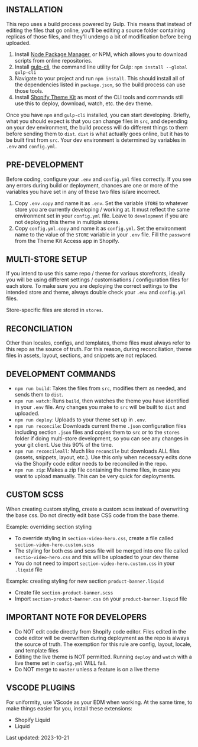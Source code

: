 ## INSTALLATION
This repo uses a build process powered by Gulp. This means that instead of editing the files that go online, you'll be editing a source folder containing replicas of those files, and they'll undergo a bit of modification before being uploaded.

1. Install [Node Package Manager](https://www.npmjs.com/get-npm), or NPM, which allows you to download scripts from online repositories.
2. Install [gulp-cli](https://www.npmjs.com/package/gulp-cli), the command line utility for Gulp: `npm install --global gulp-cli`
3. Navigate to your project and run `npm install`. This should install all of the dependencies listed in `package.json`, so the build process can use those tools.
4. Install [Shopify Theme Kit](https://shopify.dev/docs/themes/tools/theme-kit/getting-started) as most of the CLI tools and commands still use this to deploy, download, watch, etc. the dev theme.

Once you have `npm` and `gulp-cli` installed, you can start developing. Briefly, what you should expect is that you can change files in `src`, and depending on your dev environment, the build process will do different things to them before sending them to `dist`. `dist` is what actually goes online, but it has to be built first from `src`. Your dev environment is determined by variables in `.env` and `config.yml`.

## PRE-DEVELOPMENT
Before coding, configure your `.env` and `config.yml` files correctly. If you see any errors during build or deployment, chances are one or more of the variables you have set in any of these two files is/are incorrect.

1. Copy `.env.copy` and name it as `.env`. Set the variable `STORE` to whatever store you are currently developing / working at. It must reflect the same environment set in your `config.yml` file. Leave to `development` if you are not deploying this theme in multiple stores.
2. Copy `config.yml.copy` and name it as `config.yml`. Set the environment name to the value of the `STORE` variable in your `.env` file. Fill the `password` from the Theme Kit Access app in Shopify.

## MULTI-STORE SETUP
If you intend to use this same repo / theme for various storefronts, ideally you will be using different settings / customisations / configuration files for each store. To make sure you are deploying the correct settings to the intended store and theme, always double check your `.env` and `config.yml` files.

Store-specific files are stored in `stores`.

## RECONCILIATION
Other than locales, configs, and templates, theme files must always refer to this repo as the source of truth. For this reason, during reconciliation, theme files in assets, layout, sections, and snippets are not replaced.

## DEVELOPMENT COMMANDS
- `npm run build`: Takes the files from `src`, modifies them as needed, and sends them to `dist`.
- `npm run watch`: Runs `build`, then watches the theme you have identified in your `.env` file. Any changes you make to `src` will be built to `dist` and uploaded.
- `npm run deploy`: Uploads to your theme set up in `.env`.
- `npm run reconcile`: Downloads current theme `.json` configuration files including section `.json` files and copies them to `src` or to the `stores` folder if doing multi-store development,  so you can see any changes in your git client. Use this 90% of the time.
- `npm run reconcileall`: Much like `reconcile` but downloads ALL files (assets, snippets, layout, etc.). Use this only when necessary edits done via the Shopify code editor needs to be reconciled in the repo.
- `npm run zip`: Makes a zip file containing the theme files, in case you want to upload manually. This can be very quick for deployments.

## CUSTOM SCSS
When creating custom styling, create a custom.scss instead of overwriting the base css. Do not directly edit base CSS code from the base theme.

Example: overriding section styling
- To override styling in `section-video-hero.css`, create a file called `section-video-hero.custom.scss`
- The styling for both css and scss file will be merged into one file called `sectio-video-hero.css` and this will be uploaded to your dev theme
- You do not need to import `section-video-hero.custom.css` in your `.liquid` file

Example: creating styling for new section `product-banner.liquid`
- Create file `section-product-banner.scss`
- Import `section-product-banner.css` on your `product-banner.liquid` file

## IMPORTANT NOTE FOR DEVELOPERS
- Do NOT edit code directly from Shopify code editor. Files edited in the code editor will be overwritten during deployment as the repo is always the source of truth. The exemption for this rule are config, layout, locale, and template files
- Editing the live theme is NOT permitted. Running `deploy` and `watch` with a live theme set in `config.yml` WILL fail.
- Do NOT merge to `master` unless a feature is on a live theme

## VSCODE PLUGINS
For uniformity, use VScode as your EDM when working. At the same time, to make things easier for you, install these extensions:
- Shopify Liquid
- Liquid

Last updated: 2023-10-21